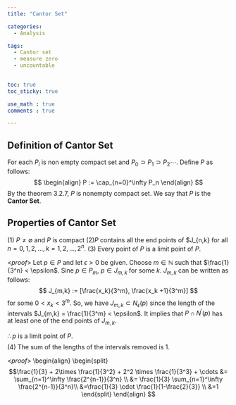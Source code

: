 ```yaml
---
title: "Cantor Set"

categories:
  - Analysis

tags:
  - Cantor set
  - measure zero
  - uncountable
  

toc: true
toc_sticky: true

use_math : true
comments : true

---
```

## Definition of Cantor Set
For each $P_i$ is non empty compact set and $P_0 \supset P_1 \supset P_2 \cdots$. Define $P$ as follows:
$$
\begin{align}
P := \cap_{n=0}^\infty P_n
\end{align}
$$
By the theorem 3.2.7, $P$ is nonempty compact set. We say that $P$ is the **Cantor Set**.
## Properties of Cantor Set
(1) $P \neq \emptyset$ and $P$ is compact
(2)$P$ contains all the end points of $J_{n,k} for all $n=0,1,2,\ldots, k=1,2,\ldots, 2^n$.
(3) Every point of $P$ is a limit point of $P$.

<*proof*>
Let $p \in P$ and let $\epsilon >0$ be given. Choose $m \in \mathbb{N}$ such that $\frac{1}{3^n} < \epsilon$.
Sine $p \in P_m$, $p \in J_{m,k}$ for some $k$. $J_{m,k}$ can be written as follows:
$$
J_{m,k} := [\frac{x_k}{3^m}, \frac{x_k +1}{3^m}]
$$
for some $0 < x_k <3^m$. So, we have $J_{m,k} \subset N_\epsilon (p)$ since the length of the intervals $J_{m,k} = \frac{1}{3^m} < \epsilon$. It implies that $P \cap N^{\prime} (p)$ has at least one of the end points of $J_{m,k}.$

$\therefore p$ is a limit point of $P$.
 $$\tag*{$\square$}$$
(4) The sum of the lengths of the intervals removed is 1.

<*proof*>
\begin{align}
\begin{split}
$$\frac{1}{3} + 2\times \frac{1}{3^2} + 2^2 \times \frac{1}{3^3} + \cdots &= \sum_{n=1}^\infty \frac{2^{n-1}}{3^n} \\
&= \frac{1}{3} \sum_{n=1}^\infty \frac{2^{n-1}}{3^n}\\
&=\frac{1}{3} \cdot \frac{1}{1-\frac{2}{3}} \\
&=1
\end{split}
\end{align}
$$
 $$\tag*{$\square$}$$
